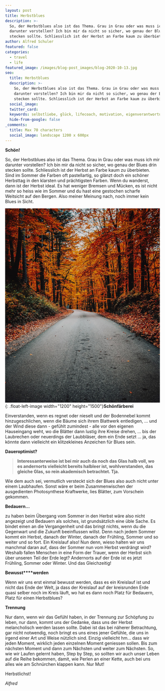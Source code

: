 ```yaml
---
layout: post
title: Herbstblues
description: >-
  So, der Herbstblues also ist das Thema. Grau in Grau oder was muss ich mir
  darunter vorstellen? Ich bin mir da nicht so sicher, wo genau der Blues drin
  stecken sollte. Schliesslich ist der Herbst an Farbe kaum zu überbieten.
author: Alfred Schuler
featured: false
categories:
  - travel
  - life
featured_image: /images/blog-post_images/blog-2020-10-13.jpg
seo:
  title: Herbstblues
  description: >-
    So, der Herbstblues also ist das Thema. Grau in Grau oder was muss ich mir
    darunter vorstellen? Ich bin mir da nicht so sicher, wo genau der Blues drin
    stecken sollte. Schliesslich ist der Herbst an Farbe kaum zu überbieten.
  social_image:
  twitter_card:
  keywords: selbstliebe, glück, lifecoach, motivation, eigenverantwortung, philosophie
  hide-from-google: false
_comments:
  title: Max 70 characters
  social_image: landscape 1200 x 600px
---
```

**Schön\!**

So, der Herbstblues also ist das Thema. Grau in Grau oder was muss ich mir darunter vorstellen? Ich bin mir da nicht so sicher, wo genau der Blues drin stecken sollte. Schliesslich ist der Herbst an Farbe kaum zu überbieten. Sind im Sommer die Farben oft pastellartig, so glänzt doch ein schöner Herbsttag in den klarsten und prächtigsten Farben. Wenn du wanderst, dann ist der Herbst ideal. Es hat weniger Bremsen und Mücken, es ist nicht mehr so heiss wie im Sommer und du hast eine gestochen scharfe Weitsicht auf den Bergen. Also meiner Meinung nach, noch immer kein Blues in Sicht.

![](/images/blog-post_images/blog-2020-10-13.jpg){: .float-left-image width="1200" height="1500"}**Schönfärberei**

Einverstanden, wenn es regnet oder nieselt und der Bodennebel kommt hinzugeschlichen, wenn die Bäume sich ihrem Blattwerk entledigen, … und der Wind diese dann - gefühlt zumindest - alle vor den eigenen Hauseingang weht, wo die Blätter dann lustig ihre Kreise drehen, … bis der Laubrechen oder neuerdings der Laubbläser, dem ein Ende setzt … ja, das könnte dann vielleicht ein klitzekleines Anzeichen für Blues sein.

**Daueroptimist?**

> **Interessanterweise ist bei mir auch da noch das Glas halb voll, wo es andernorts vielleicht bereits halbleer ist, wohlverstanden, das gleiche Glas, so rein akademisch betrachtet. Tja.**

Wie dem auch sei, vermutlich versteckt sich der Blues also auch nicht unter einem Laubhaufen. Sonst wäre er beim Zusammenwischen der ausgedienten Photosynthese Kraftwerke, lies Blätter, zum Vorschein gekommen.

**Bedauern…**

zu haben beim Übergang vom Sommer in den Herbst wäre also nicht angezeigt und Bedauern als solches, ist grundsätzlich eine üble Sache. Es bindet einen an die Vergangenheit und das bringt nichts, wenn du die Gegenwart und die Zukunft beeinflussen willst. Denn nach jedem Sommer kommt ein Herbst, danach der Winter, danach der Frühling, Sommer und so weiter und so fort. Ein Kreislauf also\! Nun denn, wieso halten wir uns manchmal daran auf, dass der Sommer nun vom Herbst verdrängt wird? Weshalb fallen Menschen in eine Form der Trauer, wenn der Herbst sich über unseren Teil der Erde legt? Andernorts auf der Erde ist es jetzt Frühling, Sommer oder Winter. Und das Gleichzeitig\!

**Bewusst****werden**

Wenn wir uns erst einmal bewusst werden, dass es ein Kreislauf ist und nicht das Ende der Welt, ja dass der Kreislauf auf der kreisrunden Erde quasi selber noch im Kreis läuft, wo hat es dann noch Platz für Bedauern, Platz für einen Herbstblues?

**Trennung**

Nur dann, wenn wir das Gefühl haben, in der Trennung zur Schöpfung zu leben, nur dann, kommt uns der Gedanke, dass uns der Herbst melancholisch werden lassen sollte. Dabei ist das bei näherer Betrachtung, gar nicht notwendig, noch bringt es uns eines jener Gefühle, die uns in irgend einer Art und Weise nützlich sind. Einzig vielleicht hm… dass wir jeden Moment, wirklich jeden einzelnen Moment geniessen sollen. Bis zum nächsten Moment und dann zum Nächsten und weiter zum Nächsten. So, wie wir Laufen gelernt haben, Step by Step, so sollten wir auch unser Leben auf die Reihe bekommen, damit, wie Perlen an einer Kette, auch bei uns alles wie am Schnürchen klappen kann. Nur Mut\!

Herbstlichst\!

*Alfred*
